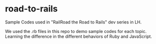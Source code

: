 # road-to-rails

Sample Codes used in "RailRoad the Road to Rails" dev series in LH.

We used the .rb files in this repo to demo sample codes for each topic. Learning the difference in the different behaviors of Ruby and JavaScript.
